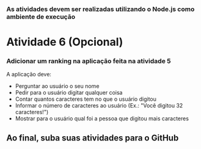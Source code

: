 ### As atividades devem ser realizadas utilizando o Node.js como ambiente de execução

# Atividade 6 (Opcional)

### Adicionar um ranking na aplicação feita na atividade 5

A aplicação deve:  
- Perguntar ao usuário o seu nome  
- Pedir para o usuário digitar qualquer coisa  
- Contar quantos caracteres tem no que o usuário digitou  
- Informar o número de caracteres ao usuário (Ex.: "Você digitou 32 caracteres!")  
- Mostrar para o usuário qual foi a pessoa que digitou mais caracteres  

## Ao final, suba suas atividades para o GitHub